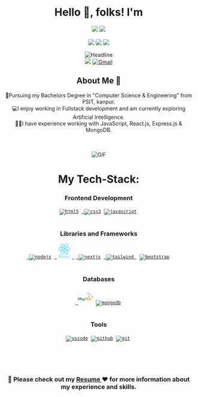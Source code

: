<h1 align="center"> Hello 👋, folks! I'm </h1>

<p>
<div align="center">
<img height="40px" src="https://img.shields.io/badge/-Prabhutva-61DAFB?&style=for-the-badge&logoWidth=50"/>
<img height="40px" src="https://img.shields.io/badge/-Bajpai-5457ff?&style=for-the-badge&logoWidth=50"/>
</div>

<br>

<div align="center">
<img src="https://img.shields.io/badge/-A-5457ff?&style=for-the-badge&logoWidth=50"/>
<img src="https://img.shields.io/badge/-Fullstack-61DAFB?&style=for-the-badge&logoWidth=50"/>
<img src="https://img.shields.io/badge/-Developer-5457ff?&style=for-the-badge&logoWidth=50"/>
</div>
</p>

<div align=center> 

<div align=center>
        <img src="https://readme-typing-svg.herokuapp.com?color=%&size=32&center=true&vCenter=true&width=600&height=50&lines=Hi+there+I'm+Prabhutva+%F0%9F%91%8B;Full-Stack+Developer;Problem+Solver;Open-Source+Enthusiast" alt="Headline" />
</div> 
<div>
    <a href="https://www.linkedin.com/in/prabhutva-bajpai-07aa7926b/"><img src="https://img.shields.io/badge/LinkedIn-0077B5?style=for-the-badge&logo=linkedin&logoColor=whit" /></a>
        <a href="mailto:prabhutvabajpaiofficial@gmail.com"><img src="https://img.shields.io/badge/Gmail-D14836?style=for-the-badge&logo=gmail&logoColor=white" alt="Gmail" /></a>
    </div>
<h2 align="center">About Me 🚀</h2>
<p align="center">
👦Pursuing my Bachelors Degree in "Computer Science & Engineering" from PSIT, kanpur. </br>
💻I enjoy working in Fullstack development and am currently exploring Artificial Intelligence.</br>
👨‍💻I have experience working with JavaScript, React.js, Express.js & MongoDB.
</p>

<br>
<br>

<img align="center" width="400px" alt="GIF" src="https://media1.giphy.com/media/v1.Y2lkPTc5MGI3NjExeTV3Nmx1eWc2eTNpY2lwemtrNjAxc2c0MDQ4MGNzbTAxbTU5Ymw1dCZlcD12MV9pbnRlcm5hbF9naWZfYnlfaWQmY3Q9Zw/KphDFbotQHzU5LBnBu/giphy.gif" />

<br>
<h1 align="center">My Tech-Stack:</h1>
<div align="center">
<div align="center">
    <h3><b>Frontend Development</b></h3>
    <code><a href="#" target="_blank"><img src="https://upload.wikimedia.org/wikipedia/commons/thumb/6/61/HTML5_logo_and_wordmark.svg/512px-HTML5_logo_and_wordmark.svg.png" title="HTML5" alt="html5" width="40" height="40"/></a></code>&nbsp;
    <code><a href="#" target="_blank"> <img src="https://upload.wikimedia.org/wikipedia/commons/thumb/6/62/CSS3_logo.svg/800px-CSS3_logo.svg.png" title="CSS3" alt="css3" width="40" height="40"/></a></code>&nbsp;
    <code><a href="#" target="_blank"><img src="https://upload.wikimedia.org/wikipedia/commons/thumb/6/6a/JavaScript-logo.png/800px-JavaScript-logo.png" title="JavaScript" alt="javascript" width="40" height="40"/></a></code>&nbsp;
  
</div>
<br>
  
<!-- Skill Set (L&F)  -->
<div align="center">
    <h3><b>Libraries and Frameworks</b></h3>
    <code><a href="#" target="_blank"> <img src="https://static-00.iconduck.com/assets.00/node-js-icon-227x256-913nazt0.png" title="NodeJS" alt="nodejs" height="40"/></a></code>&nbsp;
      <code><a href="#" target="_blank" rel="noreferrer"> <img src="https://raw.githubusercontent.com/devicons/devicon/master/icons/react/react-original-wordmark.svg" alt="react" width="40" height="40"/> </a></code>
      <code><a href="#" target="_blank"> <img src="https://appwrite.io/images/platforms/dark/nextjs.svg" title="NextJS" alt="nextjs" height="40"/></a></code>&nbsp;
    <code><a href="#" target="_blank" rel="noreferrer"> <img src="https://www.vectorlogo.zone/logos/tailwindcss/tailwindcss-icon.svg" alt="tailwind" width="40" height="40"/> </a></code>&nbsp;
    <code><a href="#" target="_blank"><img src="https://upload.wikimedia.org/wikipedia/commons/thumb/b/b2/Bootstrap_logo.svg/2560px-Bootstrap_logo.svg.png" title="BootStrap" alt="bootstrap"  height="40"/></a></code>&nbsp;
</div>
<br>

<!-- Skill Set (Database)  -->
<div align="center">
    <h3><b>Databases</b></h3>
    <code><a href="#" target="_blank" rel="noreferrer"> <img src="https://raw.githubusercontent.com/devicons/devicon/master/icons/mysql/mysql-original-wordmark.svg" alt="mysql" width="40" height="40"/></a></code>&nbsp;
    <code><a href="#" target="_blank"><img src="https://www.dbi-services.com/wp-content/uploads/2022/01/Logo-Mongodb-carre.png" title="MongoDB" alt="mongodb"  height="40"/></a></code>&nbsp;
</div>
<br>

<!-- Skill Set (Tools)  -->
<div align="center">
    <h3><b>Tools</b></h3>
    <code><a href="#" target="_blank"><img src="https://upload.wikimedia.org/wikipedia/commons/thumb/9/9a/Visual_Studio_Code_1.35_icon.svg/2048px-Visual_Studio_Code_1.35_icon.svg.png" title="VSCode" alt="vscode" width="40" height="40"/></a></code>&nbsp;
    <code><a href="#" target="_blank"><img src="https://www.iconsdb.com/icons/preview/white/github-11-xxl.png" title="GitHub" alt="github" width="40" height="40"/></a></code>&nbsp;
    <code><a href="#" target="_blank"><img src="https://d28yx2zopyx2ad.cloudfront.net/assets/git.png" title="Git" alt="git" width="40" height="40"/></a></code>&nbsp;
</div>
<br>
    <br><br>
</div>

<h1></h1>

<div align="center">
  
<h3> 📄  Please check out my <a href="https://drive.google.com/file/d/1UlgfMmC5MBB_uvAnMAaFtqOYvl3e4ddW/view?usp=sharing"> Resume </a> ❤️ for more information about my experience and skills.</h3>

</div>
